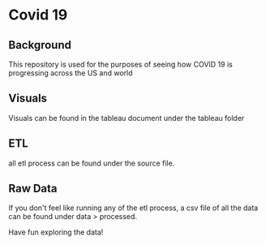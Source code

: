 # Covid 19

## Background
This repository is used for the purposes of seeing how COVID 19 is progressing across the US and world

## Visuals
Visuals can be found in the tableau document under the tableau folder

## ETL
all etl process can be found under the source file. 

## Raw Data
If you don't feel like running any of the etl process, a csv file of all the data can be found under data > processed.

Have fun exploring the data!